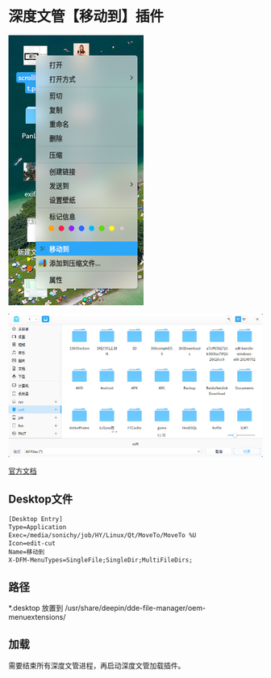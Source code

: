 # 深度文管【移动到】插件
![](moveto.png)

![](dialog.png)

[官方文档](https://github.com/linuxdeepin/dde-file-manager-menu-oem)

## Desktop文件
```
[Desktop Entry]
Type=Application
Exec=/media/sonichy/job/HY/Linux/Qt/MoveTo/MoveTo %U
Icon=edit-cut
Name=移动到
X-DFM-MenuTypes=SingleFile;SingleDir;MultiFileDirs;
```

## 路径
*.desktop 放置到 /usr/share/deepin/dde-file-manager/oem-menuextensions/

## 加载
需要结束所有深度文管进程，再启动深度文管加载插件。